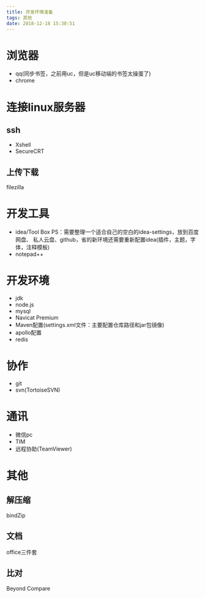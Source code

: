 ```yaml
---
title: 开发环境准备
tags: 其他
date: 2018-12-18 15:30:51
---
```


# 浏览器
- qq(同步书签，之前用uc，但是uc移动端的书签太操蛋了)
- chrome

# 连接linux服务器
## ssh
- Xshell
- SecureCRT

## 上传下载
filezilla

# 开发工具
- idea/Tool Box
PS：需要整理一个适合自己的空白的idea-settings，放到百度网盘、 私人云盘、github，省的新环境还需要重新配置idea(插件，主题，字体，注释模板)
- notepad++

# 开发环境
- jdk
- node.js
- mysql
- Navicat Premium
- Maven配置(settings.xml文件：主要配置仓库路径和jar包镜像)
- apollo配置
- redis

# 协作
- git
- svn(TortoiseSVN)

# 通讯
- 微信pc
- TIM
- 远程协助(TeamViewer)


# 其他
## 解压缩
bindZip

## 文档
office三件套

## 比对
Beyond Compare
